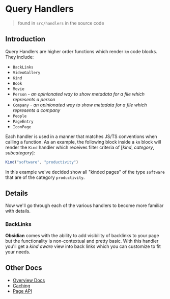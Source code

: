 
# Query Handlers

> found in `src/handlers` in the source code

## Introduction

Query Handlers are higher order functions which render `km` code blocks. They include:

- `BackLinks`
- `VideoGallery`
- `Kind`
- `Book`
- `Movie`
- `Person` - _an opinionated way to show metadata for a file which represents a person_
- `Company` - _an opinionated way to show metadata for a file which represents a company_
- `People`
- `PageEntry`
- `IconPage`

Each handler is used in a manner that matches JS/TS conventions when calling a function. As an example, the following block inside a `km` block will render the 
`Kind` handler which receives filter criteria of [_kind_, _category_, _subcategory_]:

```ts
Kind("software", "productivity")
```

In this example we've decided show all "kinded pages" of the type `software` that are of the category `productivity`.

## Details

Now we'll go through each of the various handlers to become more familiar with  details.

### BackLinks

**Obsidian** comes with the ability to add visibility of backlinks to your page but the functionality is non-contextual and pretty basic. With this handler you'll get a _kind aware_ view into back links which you can customize to fit your needs.

## Other Docs

- [Overview Docs](../README.md)
- [Caching](./caching.md)
- [Page API](./page-api.md)
